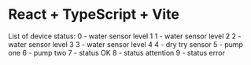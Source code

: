 # React + TypeScript + Vite

List of device status:
0 - water sensor level 1
1 - water sensor level 2
2 - water sensor level 3
3 - water sensor level 4
4 - dry try sensor
5 - pump one
6 - pump two
7 - status OK
8 - status attention
9 - status error
